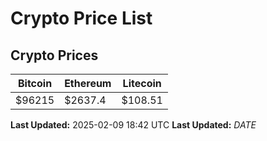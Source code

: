 # Crypto Price List

## Crypto Prices
| Bitcoin | Ethereum | Litecoin |
| ------- | -------- | -------- |
| $96215 | $2637.4 | $108.51 |
**Last Updated:** 2025-02-09 18:42 UTC
**Last Updated:** $DATE$

